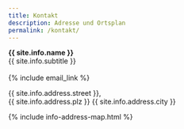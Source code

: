```yaml
---
title: Kontakt
description: Adresse und Ortsplan
permalink: /kontakt/
---
```


**{{ site.info.name }}**<br>
{{ site.info.subtitle }}
<br>
<br>
{% include email_link %}

{{ site.info.address.street }},<br>
{{ site.info.address.plz }} {{ site.info.address.city }}

{% include info-address-map.html %}
